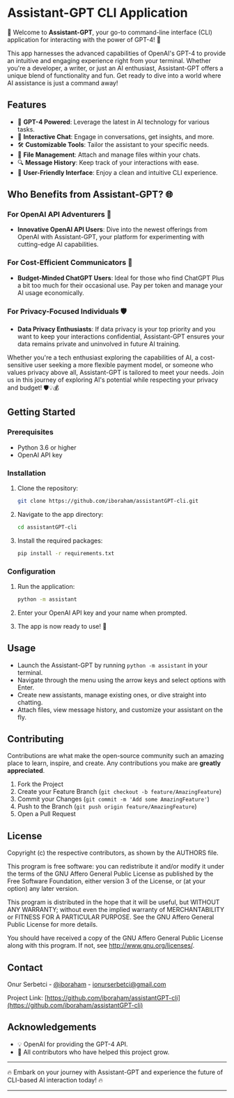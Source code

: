 # Assistant-GPT CLI Application

🌟 Welcome to **Assistant-GPT**, your go-to command-line interface (CLI) application for interacting with the power of GPT-4! 🚀

This app harnesses the advanced capabilities of OpenAI's GPT-4 to provide an intuitive and engaging experience right from your terminal. Whether you're a developer, a writer, or just an AI enthusiast, Assistant-GPT offers a unique blend of functionality and fun. Get ready to dive into a world where AI assistance is just a command away!

## Features

- 🧠 **GPT-4 Powered**: Leverage the latest in AI technology for various tasks.
- 💬 **Interactive Chat**: Engage in conversations, get insights, and more.
- 🛠 **Customizable Tools**: Tailor the assistant to your specific needs.
- 📁 **File Management**: Attach and manage files within your chats.
- 🔍 **Message History**: Keep track of your interactions with ease.
- 🎨 **User-Friendly Interface**: Enjoy a clean and intuitive CLI experience.

## Who Benefits from Assistant-GPT? 🌐

### For OpenAI API Adventurers 🚀

- **Innovative OpenAI API Users**: Dive into the newest offerings from OpenAI with Assistant-GPT, your platform for experimenting with cutting-edge AI capabilities.

### For Cost-Efficient Communicators 💸

- **Budget-Minded ChatGPT Users**: Ideal for those who find ChatGPT Plus a bit too much for their occasional use. Pay per token and manage your AI usage economically.

### For Privacy-Focused Individuals 🛡️

- **Data Privacy Enthusiasts**: If data privacy is your top priority and you want to keep your interactions confidential, Assistant-GPT ensures your data remains private and uninvolved in future AI training.

Whether you're a tech enthusiast exploring the capabilities of AI, a cost-sensitive user seeking a more flexible payment model, or someone who values privacy above all, Assistant-GPT is tailored to meet your needs. Join us in this journey of exploring AI's potential while respecting your privacy and budget! 🛡️💡💰

## Getting Started

### Prerequisites

- Python 3.6 or higher
- OpenAI API key

### Installation

1. Clone the repository:

   ```bash
   git clone https://github.com/iboraham/assistantGPT-cli.git
   ```

2. Navigate to the app directory:

   ```bash
   cd assistantGPT-cli
   ```

3. Install the required packages:
   ```bash
   pip install -r requirements.txt
   ```

### Configuration

1. Run the application:

   ```bash
   python -m assistant
   ```

2. Enter your OpenAI API key and your name when prompted.

3. The app is now ready to use! 🎉

## Usage

- Launch the Assistant-GPT by running `python -m assistant` in your terminal.
- Navigate through the menu using the arrow keys and select options with Enter.
- Create new assistants, manage existing ones, or dive straight into chatting.
- Attach files, view message history, and customize your assistant on the fly.

## Contributing

Contributions are what make the open-source community such an amazing place to learn, inspire, and create. Any contributions you make are **greatly appreciated**.

1. Fork the Project
2. Create your Feature Branch (`git checkout -b feature/AmazingFeature`)
3. Commit your Changes (`git commit -m 'Add some AmazingFeature'`)
4. Push to the Branch (`git push origin feature/AmazingFeature`)
5. Open a Pull Request

## License

Copyright (c) the respective contributors, as shown by the AUTHORS file.

This program is free software: you can redistribute it and/or modify
it under the terms of the GNU Affero General Public License as published
by the Free Software Foundation, either version 3 of the License, or
(at your option) any later version.

This program is distributed in the hope that it will be useful,
but WITHOUT ANY WARRANTY; without even the implied warranty of
MERCHANTABILITY or FITNESS FOR A PARTICULAR PURPOSE. See the
GNU Affero General Public License for more details.

You should have received a copy of the GNU Affero General Public License
along with this program. If not, see <http://www.gnu.org/licenses/>.

## Contact

Onur Serbetci - [@iboraham](https://twitter.com/iboraham) - ionurserbetci@gmail.com

Project Link: [https://github.com/iboraham/assistantGPT-cli](https://github.com/iboraham/assistantGPT-cli)

## Acknowledgements

- 💡 OpenAI for providing the GPT-4 API.
- 🌟 All contributors who have helped this project grow.

---

🔥 Embark on your journey with Assistant-GPT and experience the future of CLI-based AI interaction today! 🔥

---
